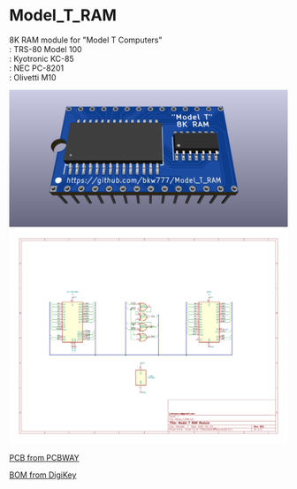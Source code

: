 # Model_T_RAM
8K RAM module for "Model T Computers"  
: TRS-80 Model 100  
: Kyotronic KC-85  
: NEC PC-8201  
: Olivetti M10  

![](Model_T_RAM.jpg)  
![](Model_T_RAM.svg)

<!-- [PCB from OSHPark](https://oshpark.com/shared_projects/...)  -->
[PCB from PCBWAY](https://www.pcbway.com/project/shareproject/Model_T_RAM.html)

[BOM from DigiKey](https://www.digikey.com/short/ft835777)

